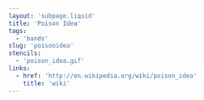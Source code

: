 ```yaml
---
layout: 'subpage.liquid'
title: 'Poison Idea'
tags:
  - 'bands'
slug: 'poisonidea'
stencils:
  - 'poison_idea.gif'
links:
  - href: 'http://en.wikipedia.org/wiki/poison_idea'
    title: 'wiki'
---
```

